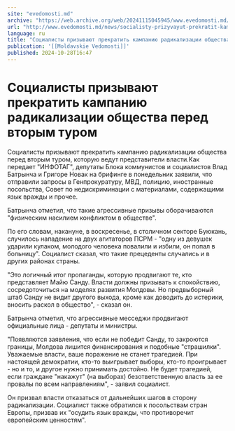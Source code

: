 ```yaml
---
site: "evedomosti.md"
archive: "https://web.archive.org/web/20241115045945/www.evedomosti.md/news/socialisty-prizyvayut-prekratit-kampaniyu-radikalizacii-obsh"
url: "http://www.evedomosti.md/news/socialisty-prizyvayut-prekratit-kampaniyu-radikalizacii-obsh"
language: ru
title: "Социалисты призывают прекратить кампанию радикализации общества перед вторым туром"
publication: '[[Moldavskie Vedomosti]]'
published: 2024-10-28T16:47
---
```


# Социалисты призывают прекратить кампанию радикализации общества перед вторым туром

Социалисты призывают прекратить кампанию радикализации общества перед вторым туром, которую ведут представители власти.Как передает "ИНФОТАГ", депутаты Блока коммунистов и социалистов Влад Батрынча и Григоре Новак на брифинге в понедельник заявили, что отправили запросы в Генпрокуратуру, МВД, полицию, иностранные посольства, Совет по недискриминации с материалами, содержащими язык вражды и прочее.

Батрынча отметил, что такие агрессивные призывы оборачиваются "физическим насилием конфликтом в обществе".

По его словам, накануне, в воскресенье, в столичном секторе Буюкань, случилось нападение на двух агитаторов ПСРМ - "одну из девушек ударили кулаком, молодого человека повалили и избили, он попал в больницу". Социалист сказал, что такие прецеденты случались и в других районах страны.

"Это логичный итог пропаганды, которую продвигают те, кто представляет Майю Санду. Власти должны призывать к спокойствию, сосредоточиться на моделях развития Молдовы. Но предвыборный штаб Санду не видит другого выхода, кроме как доводить до истерики, вносить раскол в общество", - сказал он.

Батрынча отметил, что агрессивные месседжи продвигают официальные лица - депутаты и министры.

"Появляются заявления, что если не победит Санду, то закроются границы, Молдова лишится финансирования и подобные "страшилки". Уважаемые власти, ваше поражение не станет трагедией. При настоящей демократии, кто-то выигрывает выборы, кто-то проигрывает - но и то, и другое нужно принимать достойно. Не будет трагедией, если граждане "накажут" (на выборах) безответственную власть за ее провалы по всем направлениям", - заявил социалист.

Он призвал власти отказаться от дальнейших шагов в сторону радикализации. Социалист также обратился к посольствам стран Европы, призвав их "осудить язык вражды, что противоречит европейским ценностям".